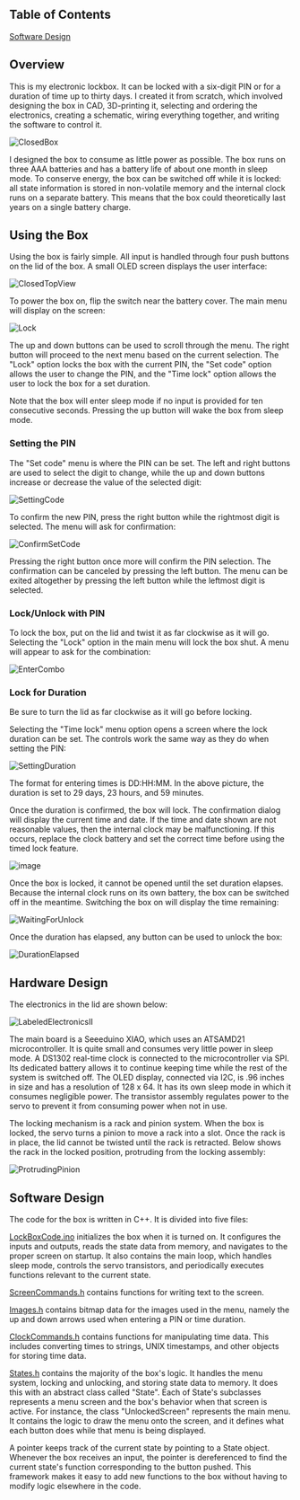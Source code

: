 ## Table of Contents

[Software Design](#software-design)

## Overview
This is my electronic lockbox. It can be locked with a six-digit PIN or for a duration of time up to thirty days. I created it from scratch, which involved designing the box in CAD, 3D-printing it, selecting and ordering the electronics, creating a schematic, wiring everything together, and writing the software to control it.

![ClosedBox](https://user-images.githubusercontent.com/78624384/130335036-70e5ead1-01f4-411a-b8d2-1a44e0405642.jpg)

I designed the box to consume as little power as possible. The box runs on three AAA batteries and has a battery life of about one month in sleep mode. To conserve energy, the box can be switched off while it is locked: all state information is stored in non-volatile memory and the internal clock runs on a separate battery. This means that the box could theoretically last years on a single battery charge. 

## Using the Box

Using the box is fairly simple. All input is handled through four push buttons on the lid of the box. A small OLED screen displays the user interface:

![ClosedTopView](https://user-images.githubusercontent.com/78624384/130335012-82422aaf-362e-4152-a55d-eac48bf4cc3b.jpg)

To power the box on, flip the switch near the battery cover. The main menu will display on the screen:

![Lock](https://user-images.githubusercontent.com/78624384/130335018-c6594899-b65f-4ad4-99f3-3a45ca9ca7d8.jpg)

The up and down buttons can be used to scroll through the menu. The right button will proceed to the next menu based on the current selection. The "Lock" option locks the box with the current PIN, the "Set code" option allows the user to change the PIN, and the "Time lock" option allows the user to lock the box for a set duration.

Note that the box will enter sleep mode if no input is provided for ten consecutive seconds. Pressing the up button will wake the box from sleep mode.

### Setting the PIN

The "Set code" menu is where the PIN can be set. The left and right buttons are used to select the digit to change, while the up and down buttons increase or decrease the value of the selected digit:

![SettingCode](https://user-images.githubusercontent.com/78624384/130335023-a905079a-68f1-424b-8d43-7c3a4ea1e08b.jpg)

To confirm the new PIN, press the right button while the rightmost digit is selected. The menu will ask for confirmation:

![ConfirmSetCode](https://user-images.githubusercontent.com/78624384/130335025-570d0831-2f9b-4d3d-9369-8a991d7d6f15.jpg)

Pressing the right button once more will confirm the PIN selection. The confirmation can be canceled by pressing the left button. The menu can be exited altogether by pressing the left button while the leftmost digit is selected.

### Lock/Unlock with PIN

To lock the box, put on the lid and twist it as far clockwise as it will go. Selecting the "Lock" option in the main menu will lock the box shut. A menu will appear to ask for the combination:

![EnterCombo](https://user-images.githubusercontent.com/78624384/130336484-8d648e99-45c5-4575-a8a8-a682f4db3f5a.png)

### Lock for Duration

Be sure to turn the lid as far clockwise as it will go before locking. 

Selecting the "Time lock" menu option opens a screen where the lock duration can be set. The controls work the same way as they do when setting the PIN:

![SettingDuration](https://user-images.githubusercontent.com/78624384/130335027-55a37b77-cbac-4e32-a3e8-c0f3890a7314.jpg)

The format for entering times is DD:HH:MM. In the above picture, the duration is set to 29 days, 23 hours, and 59 minutes. 

Once the duration is confirmed, the box will lock. The confirmation dialog will display the current time and date. If the time and date shown are not reasonable values, then the internal clock may be malfunctioning. If this occurs, replace the clock battery and set the correct time before using the timed lock feature.

![image](https://user-images.githubusercontent.com/78624384/130336511-4cf2949d-153d-4177-8b79-dfe0b78f0ffe.png)

Once the box is locked, it cannot be opened until the set duration elapses. Because the internal clock runs on its own battery, the box can be switched off in the meantime. Switching the box on will display the time remaining:

![WaitingForUnlock](https://user-images.githubusercontent.com/78624384/130335031-e44edff8-4b3a-4a72-b40a-da81d46a55dc.jpg)

Once the duration has elapsed, any button can be used to unlock the box:

![DurationElapsed](https://user-images.githubusercontent.com/78624384/130335033-2ad136a8-4e8c-43bf-bc7a-3cdf2c5090c4.jpg)


## Hardware Design

The electronics in the lid are shown below:

![LabeledElectronicsII](https://user-images.githubusercontent.com/78624384/130338196-d95e3e80-d9b9-45c9-835d-82e32e04e476.jpg)


The main board is a Seeeduino XIAO, which uses an ATSAMD21 microcontroller. It is quite small and consumes very little power in sleep mode. A DS1302 real-time clock is connected to the microcontroller via SPI. Its dedicated battery allows it to continue keeping time while the rest of the system is switched off. The OLED display, connected via I2C, is .96 inches in size and has a resolution of 128 x 64. It has its own sleep mode in which it consumes negligible power. The transistor assembly regulates power to the servo to prevent it from consuming power when not in use.

The locking mechanism is a rack and pinion system. When the box is locked, the servo turns a pinion to move a rack into a slot. Once the rack is in place, the lid cannot be twisted until the rack is retracted. Below shows the rack in the locked position, protruding from the locking assembly:

![ProtrudingPinion](https://user-images.githubusercontent.com/78624384/130338164-9254b43c-3460-47ff-8e51-d84cf69dfcba.png)

## Software Design

The code for the box is written in C++. It is divided into five files: 

[LockBoxCode.ino](LockBoxCode.ino) initializes the box when it is turned on. It configures the inputs and outputs, reads the state data from memory, and navigates to the proper screen on startup. It also contains the main loop, which handles sleep mode, controls the servo transistors, and periodically executes functions relevant to the current state. 

[ScreenCommands.h](ScreenCommands.h) contains functions for writing text to the screen.

[Images.h](Images.h) contains bitmap data for the images used in the menu, namely the up and down arrows used when entering a PIN or time duration.

[ClockCommands.h](ClockCommands.h) contains functions for manipulating time data. This includes converting times to strings, UNIX timestamps, and other objects for storing time data.

[States.h](States.h) contains the majority of the box's logic. It handles the menu system, locking and unlocking, and storing state data to memory. It does this with an abstract class called "State". Each of State's subclasses represents a menu screen and the box's behavior when that screen is active. For instance, the class "UnlockedScreen" represents the main menu. It contains the logic to draw the menu onto the screen, and it defines what each button does while that menu is being displayed.

A pointer keeps track of the current state by pointing to a State object. Whenever the box receives an input, the pointer is dereferenced to find the current state's function corresponding to the button pushed. This framework makes it easy to add new functions to the box without having to modify logic elsewhere in the code.
